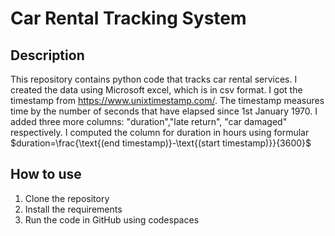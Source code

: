 # Car Rental Tracking System
## Description
This repository contains python code that tracks car rental services. I created the data using Microsoft excel, which is in csv format. I got the timestamp from https://www.unixtimestamp.com/. The timestamp measures time by the number of seconds that have elapsed since 1st January 1970. I added three more columns: "duration","late return", "car damaged" respectively. I computed the column for duration in hours using formular $duration=\frac{\text{(end timestamp)}-\text{(start timestamp)}}{3600}$
## How to use
1.	Clone the repository
2.	Install the requirements
3.	Run the code in GitHub using codespaces

